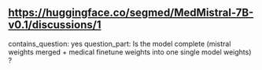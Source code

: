 ## https://huggingface.co/segmed/MedMistral-7B-v0.1/discussions/1

contains_question: yes
question_part: Is the model complete (mistral weights merged + medical finetune weights into one single model weights) ?